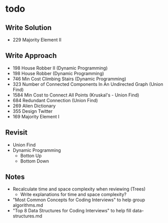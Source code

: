 # todo

## Write Solution
* 229 Majority Element II

## Write Approach
* 198 House Robber II (Dynamic Programming)
* 198 House Robber (Dynamic Programming)
* 746 Min Cost Climbing Stairs (Dynamic Programming)
* 323 Number of Connected Components In An Undirected Graph (Union Find)
* 1584 Min Cost to Connect All Points (Kruskal's - Union Find)
* 684 Redundant Connection (Union Find)
* 269 Alien Dictionary
* 355 Design Twitter
* 169 Majority Element I

## Revisit
* Union Find
* Dynamic Programming
    * Botton Up
    * Bottom Down

## Notes
* Recalculate time and space complexity when reviewing (Trees)
    * Write explanations for time and space complexity?
* "Most Common Concepts for Coding Interviews" to help group algorithms.md
* "Top 8 Data Structures for Coding Interviews" to help fill data-structures.md